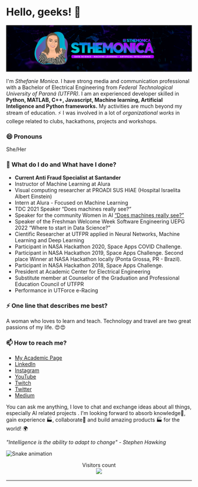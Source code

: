 # Hello, geeks! 👋

![alt-text: Cover image containing a drawing of Sthefanie, with short brown hair and a black and white striped shirt on the left of the image, and in the center of the cover is written "Sthemonica" and just below "data science - machine learning - artificial intelligence". Predominantly dark purple background.](https://github.com/sthemonica/sthemonica/blob/main/capa-sthe.jpg?raw=true)

I'm _Sthefanie Monica_. I have strong media and communication professional with a Bachelor of Electrical Engineering from _Federal Technological University of Paraná (UTFPR)_. I am an experienced developer skilled in **Python, MATLAB, C++, Javascript, Machine learning, Artificial Inteligence and Python frameworks.** My activities are much beyond my stream of education. ⚡ I was involved in a lot of *organizational works* in college related to clubs, hackathons, projects and workshops.

### 😄 Pronouns
She/Her

### 🌱 What do I do and What have I done? 

- **Current Anti Fraud Specialist at Santander**
- Instructor of Machine Learning at Alura
- Visual computing researcher at PROADI SUS HIAE (Hospital Israelita Albert Einstein)
- Intern at Alura - Focused on Machine Learning 
- TDC 2021 Speaker “Does machines really see?”
- Speaker for the community Women in AI [“Does machines really see?”](https://www.youtube.com/watch?v=7mcRf0FqsLo&t=2&ab_channel=MulheresemIA)
- Speaker of the Freshman Welcome Week Software Engineering UEPG 2022 “Where to start in Data Science?”
- Cientific Researcher at UTFPR applied in Neural Networks, Machine Learning and Deep Learning
- Participant in NASA Hackathon 2020, Space Apps COVID Challenge.
- Participant in NASA Hackathon 2019, Space Apps Challenge. Second place Winner at NASA Hackathon locally (Ponta Grossa, PR - Brazil).
- Participant in NASA Hackathon 2018, Space Apps Challenge.
- President at Academic Center for Electrical Engineering 
- Substitute member at Counselor of the Graduation and Professional Education Council of UTFPR
- Performance in UTForce e-Racing



### ⚡ One line that describes me best? 
A woman who loves to learn and teach. Technology and travel are two great passions of my life. 😍😍

### 📫 How to reach me?
- [My Academic Page](https://sthemonica.notion.site/Portfolio-Sthefanie-2775f56f27da43c78eab06337e898ec2)
- [LinkedIn](https://www.linkedin.com/in/sthemonica/)  
- [Instagram](https://www.instagram.com/sthemonica/)
- [YouTube](https://www.youtube.com/channel/UCtM2Fsn4X0eP-gTrOCv6zww)
- [Twitch](https://www.twitch.tv/sthemonica)
- [Twitter](https://twitter.com/sthemonica) 
- [Medium](https://medium.com/@sthemonica)


You can ask me anything, I love to chat and exchange ideas about all things, especially AI related projects
. I'm looking forward to absorb knowledge🧠, gain experience 🏭, collaborate🤝 and build amazing products 🏭 for the world! 🌍


*"Intelligence is the ability to adapt to change" - Stephen Hawking*

![Snake animation](https://github.com/sthemonica/sthemonica/blob/output/github-contribution-grid-snake.svg)
  

<p align="center"> 
  Visitors count<br>
  <img src="https://profile-counter.glitch.me/sthemonica/count.svg" />
</p>



***
<!--

[PT-BR]

Sou a _Sthefanie Monica_. Tenho uma forte aptidão profissional de mídia e comunicação com Bacharelado em Engenharia Elétrica pela _Universidade Tecnológica Federal do Paraná (UTFPR)_. Sou uma desenvolvedora experiente com habilidades em **Python, MATLAB, C++, Javascript, Machine Learning, Inteligência Artificial e frameworks Python.** Minhas atividades estão muito além do meu fluxo de educação. ⚡ Estive envolvida em muitos *trabalhos organizacionais* na faculdade relacionados a clubes, hackathons, projetos e workshops.

### 😄 Pronomes
Ela/dela

### 🌱 O que eu faço e o que já fiz?

- **Atualmente Instrutora de Machine Learning na Alura**
- Pesquisadora de Visão Computacional no PROADI SUS HIAE (Hospital Israelita Albert Einstein)
- Estagiária na Alura - Focado em Machine Learning 
- Palestrante TDC 2021 “As máquinas realmente enxergam?”
- Palestrante na comunidade Mulheres em AI “As máquinas realmente enxergam?”
- Palestrante da Semana da Acolhida de Calouros Engenharia de Software UEPG 2022 “Como começar em Data Science?”
- Pesquisadora Científica (IC) na UTFPR aplicado em Redes Neurais, Machine Learning and Deep Learning
- Participante no NASA Hackathon 2020, Space Apps COVID Challenge.
- Participante no NASA Hackathon 2019, Space Apps Challenge. Equipe ganhadora do segundo lugar localmente (Ponta Grossa, PR - Brazil).
- Participante no NASA Hackathon 2018, Space Apps Challenge.
- Presidente do Centro Acadêmico de Engenharia Elétrica
- Suplente no cargo de Conselheira do órgão Conselho de Graduação e Educação Profissional da UTFPR (COGEP)
- Desempenho em UTForce e-Racing 


### ⚡ Uma linha que me descreva da melhor forma?
Uma mulher que ama aprender e ensinar. Tecnologia e viagens são minhas duas maiores paixões da vida. 😍😍


### 📫 Onde me encontrar?
- [Minha Academic Page](https://sthemonica.notion.site/Portfolio-Sthefanie-2775f56f27da43c78eab06337e898ec2)
- [LinkedIn](https://www.linkedin.com/in/sthemonica/)  
- [Instagram](https://www.instagram.com/sthemonica/)
- [Twitch](https://www.twitch.tv/sthemonica)
- [Twitter](https://twitter.com/sthemonica) 
- [Medium](https://medium.com/@sthemonica)


Você pode me perguntar qualquer coisa, adoro conversar e trocar ideias sobre todas as coisas, especialmente projetos relacionados à IA. Estou ansiosa para absorver conhecimentos 🧠, ganhar experiência 🏭, colaborar🤝 e construir produtos incríveis 🏭 para o mundo! 🌍


*"Inteligência é a capacidade de se adaptar às mudanças" - Stephen Hawking*
--!>


